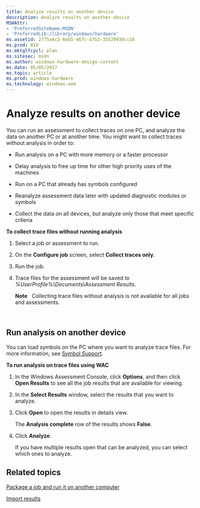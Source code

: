```yaml
---
title: Analyze results on another device
description: Analyze results on another device
MSHAttr:
- 'PreferredSiteName:MSDN'
- 'PreferredLib:/library/windows/hardware'
ms.assetid: 2775a4c2-6eb5-467c-b7b3-35529930cc16
ms.prod: W10
ms.mktglfcycl: plan
ms.sitesec: msdn
ms.author: windows-hardware-design-content
ms.date: 05/05/2017
ms.topic: article
ms.prod: windows-hardware
ms.technology: windows-oem
---
```


# Analyze results on another device


You can run an assessment to collect traces on one PC, and analyze the data on another PC or at another time. You might want to collect traces without analysis in order to:

-   Run analysis on a PC with more memory or a faster processor

-   Delay analysis to free up time for other high priority uses of the machines

-   Run on a PC that already has symbols configured

-   Reanalyze assessment data later with updated diagnostic modules or symbols

-   Collect the data on all devices, but analyze only those that meet specific criteria

**To collect trace files without running analysis**

1.  Select a job or assessment to run.

2.  On the **Configure job** screen, select **Collect traces only**.

3.  Run the job.

4.  Trace files for the assessment will be saved to *%UserProfile%\\Documents\\Assessment Results*.

    **Note**  
    Collecting trace files without analysis is not available for all jobs and assessments.

     

## Run analysis on another device


You can load symbols on the PC where you want to analyze trace files. For more information, see [Symbol Support](../wpt/symbol-support.md).

**To run analysis on trace files using WAC**

1.  In the Windows Assessment Console, click **Options**, and then click **Open Results** to see all the job results that are available for viewing.

2.  In the **Select Results** window, select the results that you want to analyze.

3.  Click **Open** to open the results in details view.

    The **Analysis complete** row of the results shows **False**.

4.  Click **Analyze**.

    If you have multiple results open that can be analyzed, you can select which ones to analyze.

## Related topics


[Package a job and run it on another computer](package-a-job-and-run-it-on-another-computer.md)

[Import results](import-results.md)

 

 







